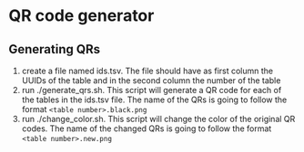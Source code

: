 # QR code generator

## Generating QRs

1. create a file named ids.tsv. The file should have as first column the UUIDs of the table and in the second column the number of the table
2. run ./generate_qrs.sh. This script will generate a QR code for each of the tables in the ids.tsv file. The name of the QRs is going to follow the format `<table number>.black.png`
3. run ./change_color.sh. This script will change the color of the original QR codes. The name of the changed QRs is going to follow the format `<table number>.new.png`


